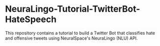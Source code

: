 # NeuraLingo-Tutorial-TwitterBot-HateSpeech
This repository contains a tutorial to build a Twitter Bot that classifies hate and offensive tweets using NeuralSpace's NeuraLingo (NLU) API.  
